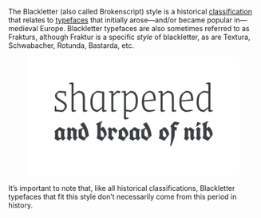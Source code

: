 
The Blackletter (also called Brokenscript) style is a historical [classification](/glossary/classification) that relates to [typefaces](/glossary/typeface) that initially arose—and/or became popular in—medieval Europe. Blackletter typefaces are also sometimes referred to as Frakturs, although Fraktur is a specific *style* of blackletter, as are Textura, Schwabacher, Rotunda, Bastarda, etc.

<figure>

![“sharpened” and “and broad of nib” set in two different Blackletter typefaces](images/thumbnail.svg)

</figure>

It’s important to note that, like all historical classifications, Blackletter typefaces that fit this style don’t necessarily come from this period in history.
